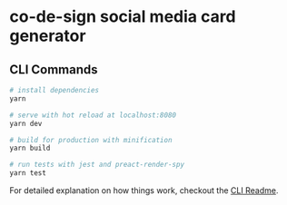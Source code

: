 # co-de-sign social media card generator

## CLI Commands

``` bash
# install dependencies
yarn

# serve with hot reload at localhost:8080
yarn dev

# build for production with minification
yarn build

# run tests with jest and preact-render-spy
yarn test
```

For detailed explanation on how things work, checkout the [CLI Readme](https://github.com/developit/preact-cli/blob/next/README.md).

